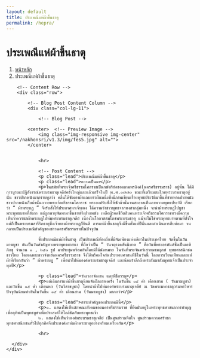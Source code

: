 ```yaml
---
layout: default
title: ประเพณีแห่ผ้าขึ้นธาตุ
permalink: /hepra/
---
```



<div class="container">
<!-- Page Heading/Breadcrumbs -->
  <div class="row">
            <div class="col-lg-12">
                <h1 class="page-header">ประเพณีแห่ผ้าขึ้นธาตุ
                </h1>
                <ol class="breadcrumb">
                    <li><a href="../index.html">หน้าหลัก</a>
                    </li>
                    <li class="active">ประเพณีแห่ผ้าขึ้นธาตุ</li>
                </ol>
            </div>
        </div>
        <!-- /.row -->

        <!-- Content Row -->
        <div class="row">

            <!-- Blog Post Content Column -->
            <div class="col-lg-11">

                <!-- Blog Post -->

            <center>  <!-- Preview Image -->
                <img class="img-responsive img-center" src="/nakhonsri/v1.3/img/fes5.jpg" alt="">
            </center>


                <hr>

                <!-- Post Content -->
                <p class="lead">ประเพณีแห่ผ้าขึ้นธาตุ</p>
                <p class="lead">ความเป็นมา</p>
                <p>ในสมัยที่พระเจ้าศรีธรรมโศกราชเป็นกษัตริย์ครองตามพรลิงค์(นครศรีธรรมราช) อยู่นั้น ได้มีการบูรณะปฏิสังขรณ์พระบรมธาตุเจดีย์ครั้งใหญ่และแล้วเสร็จในปี พ.ศ.๑๗๗๓ ขณะที่เตรียมสมโภชพระบรมธาตุอยู่นั้น ชาวปากพนังมากราบทูลว่า คลื่นได้ซัดเอาผ้าแถบยาวผืนหนึ่งซึ่งมีภาพเขียนเรื่องพุทธประวัติมาขึ้นที่ชายหาดปากพนัง ชาวปากพนังเก็บผ้านั้นถวายพระเจ้าศรีธรรมโศกราช พระองค์รับสั่งให้ซักผ้านั้นจนสะอาดเห็นภาพวาดพุทธประวัติ เรียกว่า “ ผ้าพระบฏ ” จึงรับสั่งให้ประกาศหาเจ้าของ ได้ความว่าชาวพุทธจากหงสากลุ่มหนึ่ง จะนำผ้าพระบฏไปบูชาพระพุทธบาทที่ลังกา แต่ถูกพายุพัดพามาขึ้นชายฝั่งปากพนัง เหลือผู้รอดชีวิตสิบคนพระเจ้าศรีธรรมโศกราชทรงมีความเห็นว่าควรนำผ้าพระบฏไปห่มพระบรมธาตุเจดีย์ เนื่องในโอกาสสมโภชพระบรมธาตุ แม้จะไม่ใช่พระพุทธบาทตามที่ตั้งใจ แต่ก็เป็นพระบรมสารีริกธาตุซึ่งเจ้าของผ้าพระบฏก็ยินดี การแห่ผ้าขึ้นธาตุจึงมีขึ้นตั้งแต่ปีนั้นและดำเนินการสืบต่อมา จนกลายเป็นประเพณีสำคัญของชาวนครศรีธรรมราชในปัจจุบัน

                ซึ่งประเพณีแห่ผ้าขึ้นธาตุ เป็นประเพณีท้องถิ่นที่มีจัดเพียงแห่งเดียวในประเทศไทย จัดขึ้นในวันมาฆบูชา อันเป็นวันสำคัญทางพระพุทธศาสนา ที่ถือว่าเป็น “ วันจตุรงคสันนิบาต ” คือวันที่พระอรหันต์ซึ่งเป็นเอหิภิกขุ จำนวน ๑ , ๒๕๐ รูป มาประชุมพร้อมกันโดยมิได้นัดหมาย ในวันที่พระจันทร์เสวยมาฆฤกษ์ พุทธศาสนิกชนชาวไทย โดยเฉพาะชาวจังหวัดนครศรีธรรมราช จึงได้พร้อมใจกันประกอบศาสนพิธีในวันนี้ โดยการเวียนเทียนและแห่ผ้าที่เรียกกันว่า “ ผ้าพระบฏ ” เพื่อนำไปห่มองค์พระบรมธาตุเจดีย์ และน้อมรำลึกถึงพระสัมมาสัมพุทธเจ้าเป็นประจำทุกปี</p>

                <p class="lead">วันเวลาจัดงาน และพิธีกรรมุ</p>
                <p>แต่เดิมการแห่ผ้าขึ้นธาตุนิยมจัดปีละสองครั้ง ในวันขึ้น ๑๕ ค่ำ เดือนสาม ( วันมาฆบูชา) และวันขึ้น ๑๕ ค่ำ เดือนหก (วันวิสาขบูชา) โดยนำผ้าไปห่มองค์พระบรมธาตุเจดีย์ ณ วัดพระมหาธาตุวรมหาวิหาร ปัจจุบันนิยมทำกันในวันขึ้น ๑๕ ค่ำ เดือนสาม (วันมาฆบูชา) มากกว่า</p>

                <p class="lead">สาระสำคัญของประเพณีนี้</p>
                <p>๑. แสดงให้เห็นลักษณะสังคมของนครศรีธรรมราช ที่ยึดมั่นอยู่ในพระพุทธศาสนาการทำบุญเพื่ออุทิศเป็นพุทธบูชาเพื่อประสงค์ให้ใกล้ชิดกับพระพุทธเจ้า
                ๒. แสดงให้เห็นว่าองค์พระบรมธาตุเจดีย์ เป็นศูนย์รวมจิตใจ ศูนย์รวมความศรัทธา พุทธศาสนิกชนทั่วไปทุกทิศจึงประสงค์มาห่มผ้าพระธาตุอย่างพร้อมเพรียงกัน</p>
                
                <hr>

      </div>
    </div>
  </div>

